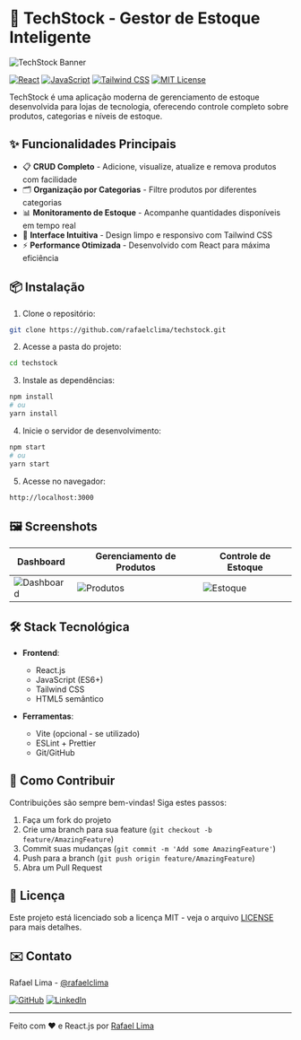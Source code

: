 # 🚀 TechStock - Gestor de Estoque Inteligente

![TechStock Banner](https://picsum.photos/1200/600?grayscale&blur=2)

[![React](https://img.shields.io/badge/React-20232A?style=for-the-badge&logo=react&logoColor=61DAFB)](https://reactjs.org/)
[![JavaScript](https://img.shields.io/badge/JavaScript-F7DF1E?style=for-the-badge&logo=javascript&logoColor=black)](https://developer.mozilla.org/en-US/docs/Web/JavaScript)
[![Tailwind CSS](https://img.shields.io/badge/Tailwind_CSS-38B2AC?style=for-the-badge&logo=tailwind-css&logoColor=white)](https://tailwindcss.com/)
[![MIT License](https://img.shields.io/badge/License-MIT-green?style=for-the-badge)](https://choosealicense.com/licenses/mit/)

TechStock é uma aplicação moderna de gerenciamento de estoque desenvolvida para lojas de tecnologia, oferecendo controle completo sobre produtos, categorias e níveis de estoque.

## ✨ Funcionalidades Principais

- 📋 **CRUD Completo** - Adicione, visualize, atualize e remova produtos com facilidade
- 🗂 **Organização por Categorias** - Filtre produtos por diferentes categorias
- 📊 **Monitoramento de Estoque** - Acompanhe quantidades disponíveis em tempo real
- 🎨 **Interface Intuitiva** - Design limpo e responsivo com Tailwind CSS
- ⚡ **Performance Otimizada** - Desenvolvido com React para máxima eficiência

## 📦 Instalação

1. Clone o repositório:
```bash
git clone https://github.com/rafaelclima/techstock.git
```

2. Acesse a pasta do projeto:
```bash
cd techstock
```

3. Instale as dependências:
```bash
npm install
# ou
yarn install
```

4. Inicie o servidor de desenvolvimento:
```bash
npm start
# ou
yarn start
```

5. Acesse no navegador:
```bash
http://localhost:3000
```

## 🖼 Screenshots

| Dashboard | Gerenciamento de Produtos | Controle de Estoque |
|-----------|--------------------------|---------------------|
| ![Dashboard](https://lh3.googleusercontent.com/d/1qS3XYbZIx43J84R7xCRZ82Y9iG7cIS_f) | ![Produtos](https://lh3.googleusercontent.com/d/1ZpfbmjuLmaRzYLsh8LV7-XnNm7zELJ3U) | ![Estoque](https://lh3.googleusercontent.com/d/1IvQYl46dsTflKg9_H2CYmew6qpPmvICq) |

## 🛠 Stack Tecnológica

- **Frontend**: 
  - React.js
  - JavaScript (ES6+)
  - Tailwind CSS
  - HTML5 semântico

- **Ferramentas**:
  - Vite (opcional - se utilizado)
  - ESLint + Prettier
  - Git/GitHub

## 🤝 Como Contribuir

Contribuições são sempre bem-vindas! Siga estes passos:

1. Faça um fork do projeto
2. Crie uma branch para sua feature (`git checkout -b feature/AmazingFeature`)
3. Commit suas mudanças (`git commit -m 'Add some AmazingFeature'`)
4. Push para a branch (`git push origin feature/AmazingFeature`)
5. Abra um Pull Request

## 📄 Licença

Este projeto está licenciado sob a licença MIT - veja o arquivo [LICENSE](LICENSE) para mais detalhes.

## ✉️ Contato

Rafael Lima - [@rafaelclima](https://github.com/rafaelclima)

[![GitHub](https://img.shields.io/badge/GitHub-100000?style=for-the-badge&logo=github&logoColor=white)](https://github.com/rafaelclima)
[![LinkedIn](https://img.shields.io/badge/LinkedIn-0077B5?style=for-the-badge&logo=linkedin&logoColor=white)](https://linkedin.com/in/seu-linkedin)

---

Feito com ❤️ e React.js por [Rafael Lima](https://github.com/rafaelclima)
